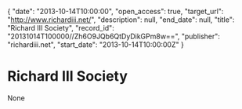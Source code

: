 {
  "date": "2013-10-14T10:00:00", 
  "open_access": true, 
  "target_url": "http://www.richardiii.net/", 
  "description": null, 
  "end_date": null, 
  "title": "Richard III Society", 
  "record_id": "20131014T100000//Zh6O9JQb6QtDyDikGPm8w==", 
  "publisher": "richardiii.net", 
  "start_date": "2013-10-14T10:00:00Z"
}

# Richard III Society

None